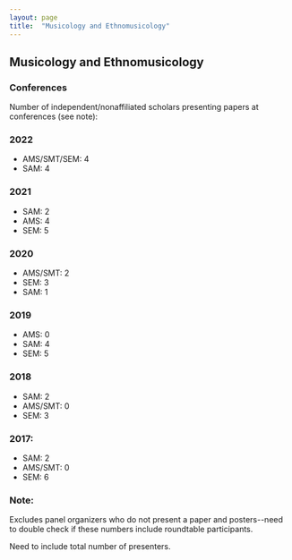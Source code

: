```yaml
---
layout: page
title:  "Musicology and Ethnomusicology"
---
```


## Musicology and Ethnomusicology

### Conferences 

Number of independent/nonaffiliated scholars presenting papers at conferences (see note):

### 2022
- AMS/SMT/SEM: 4
- SAM: 4

### 2021
- SAM: 2
- AMS: 4
- SEM: 5 

### 2020
- AMS/SMT: 2
- SEM: 3
- SAM: 1

###  2019
- AMS: 0
- SAM: 4
- SEM: 5

###  2018
- SAM: 2
- AMS/SMT: 0 
- SEM: 3

###  2017:
- SAM: 2
- AMS/SMT: 0
- SEM: 6

### Note: 
Excludes panel organizers who do not present a paper and posters--need to double check if these numbers include roundtable participants.

Need to include total number of presenters.